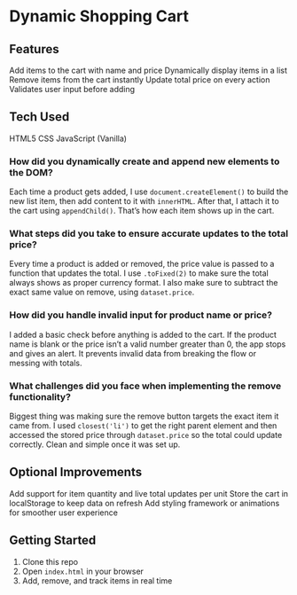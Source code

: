 # Dynamic Shopping Cart


## Features

 Add items to the cart with name and price
 Dynamically display items in a list
 Remove items from the cart instantly
 Update total price on every action
 Validates user input before adding


## Tech Used

 HTML5
 CSS
 JavaScript (Vanilla)


### How did you dynamically create and append new elements to the DOM?

Each time a product gets added, I use `document.createElement()` to build the new list item, then add content to it with `innerHTML`. After that, I attach it to the cart using `appendChild()`. That’s how each item shows up in the cart.


### What steps did you take to ensure accurate updates to the total price?

Every time a product is added or removed, the price value is passed to a function that updates the total. I use `.toFixed(2)` to make sure the total always shows as proper currency format. I also make sure to subtract the exact same value on remove, using `dataset.price`.


### How did you handle invalid input for product name or price?

I added a basic check before anything is added to the cart. If the product name is blank or the price isn’t a valid number greater than 0, the app stops and gives an alert. It prevents invalid data from breaking the flow or messing with totals.


### What challenges did you face when implementing the remove functionality?

Biggest thing was making sure the remove button targets the exact item it came from. I used `closest('li')` to get the right parent element and then accessed the stored price through `dataset.price` so the total could update correctly. Clean and simple once it was set up.


## Optional Improvements

 Add support for item quantity and live total updates per unit
 Store the cart in localStorage to keep data on refresh
 Add styling framework or animations for smoother user experience


## Getting Started

1. Clone this repo  
2. Open `index.html` in your browser  
3. Add, remove, and track items in real time  


